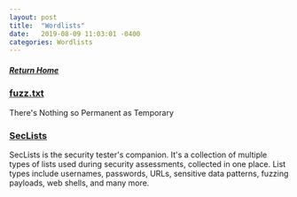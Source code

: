 ```yaml
---
layout: post
title:  "Wordlists"
date:   2019-08-09 11:03:01 -0400
categories: Wordlists
---
```

##### [Return Home](https://thegetch.github.io/penetration/testing/resources/2020/07/24/Home/)

### [fuzz.txt](https://github.com/Bo0oM/fuzz.txt/blob/master/fuzz.txt)

There's Nothing so Permanent as Temporary

### [SecLists](https://github.com/danielmiessler/SecLists)

SecLists is the security tester's companion. It's a collection of multiple types of lists used during security assessments, collected in one place. List types include usernames, passwords, URLs, sensitive data patterns, fuzzing payloads, web shells, and many more.

